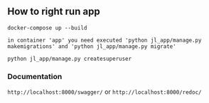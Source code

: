 ## How to right run app

`docker-compose up --build`

`in container 'app' you need executed 'python jl_app/manage.py makemigrations'
    and 'python jl_app/manage.py migrate'`

`python jl_app/manage.py createsuperuser`

### Documentation
`http://localhost:8000/swagger/` or `http://localhost:8000/redoc/`
